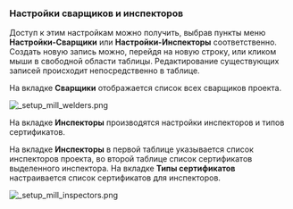 ﻿
### Настройки сварщиков и инспекторов 

Доступ к этим настройкам можно получить, выбрав пункты меню **Настройки-Сварщики** или **Настройки-Инспекторы** соответственно.
Создать новую запись можно, перейдя на новую строку, или кликом мыши в свободной области таблицы. Редактирование существующих записей происходит непосредственно в таблице.

На вкладке **Сварщики** отображается список всех сварщиков проекта. 

![_setup_mill_welders.png](./images/_setup_mill_welders.png "")

На вкладке **Инспекторы** производятся настройки инспекторов и типов сертификатов.

На вкладке **Инспекторы** в первой таблице указывается список инспекторов проекта, во второй таблице список сертификатов выделенного инспектора. На вкладке **Типы сертификатов** настраивается список сертификатов для инспекторов. 

![_setup_mill_inspectors.png](./images/_setup_mill_inspectors.png "")
